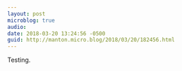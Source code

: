 ```yaml
---
layout: post
microblog: true
audio: 
date: 2018-03-20 13:24:56 -0500
guid: http://manton.micro.blog/2018/03/20/182456.html
---
```

Testing.
